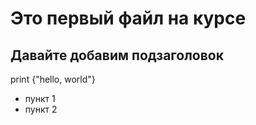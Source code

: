 # Это первый файл на курсе
## Давайте добавим подзаголовок
print {"hello, world"} 
* пункт 1
* пункт 2
